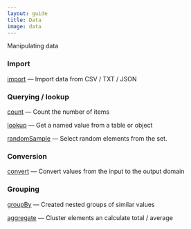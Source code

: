 ```yaml
---
layout: guide
title: Data
image: data
---
```

Manipulating data

### Import

[import](../ref/import.html) — Import data from CSV / TXT / JSON

### Querying / lookup

[count](../ref/count.html) — Count the number of items

[lookup](../ref/lookup.html) — Get a named value from a table or object

[randomSample](../ref/randomSample.html) — Select random elements from the set.

### Conversion

[convert](../ref/convert.html) — Convert values from the input to the output domain

### Grouping

[groupBy](../ref/groupBy.html) — Created nested groups of similar values

[aggregate](../ref/aggregate.html) — Cluster elements an calculate total / average
